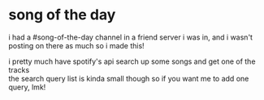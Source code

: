 # song of the day

i had a #song-of-the-day channel in a friend server i was in, and i wasn't posting on there as much so i made this!



i pretty much have spotify's api search up some songs and get one of the tracks<br />
the search query list is kinda small though so if you want me to add one query, lmk!
